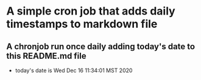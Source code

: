 A simple cron job that adds daily timestamps to markdown file
============================================================
## A chronjob run once daily adding today's date to this README.md file
* today's date is Wed Dec 16 11:34:01 MST 2020
